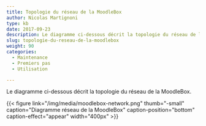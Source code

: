 ```yaml
---
title: Topologie du réseau de la MoodleBox
author: Nicolas Martignoni
type: kb
date: 2017-09-23
description: Le diagramme ci-dessous décrit la topologie du réseau de la MoodleBox
slug: topologie-du-reseau-de-la-moodlebox
weight: 90
categories:
  - Maintenance
  - Premiers pas
  - Utilisation

---
```

Le diagramme ci-dessous décrit la topologie du réseau de la MoodleBox.

{{< figure link="/img/media/moodlebox-network.png" thumb="-small" caption="Diagramme réseau de la MoodleBox" caption-position="bottom" caption-effect="appear" width="400px"  >}}
